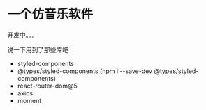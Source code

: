 # 一个仿音乐软件

开发中。。。

说一下用到了那些库吧

- styled-components
- @types/styled-components (npm i --save-dev @types/styled-components)
- react-router-dom@5
- axios
- moment